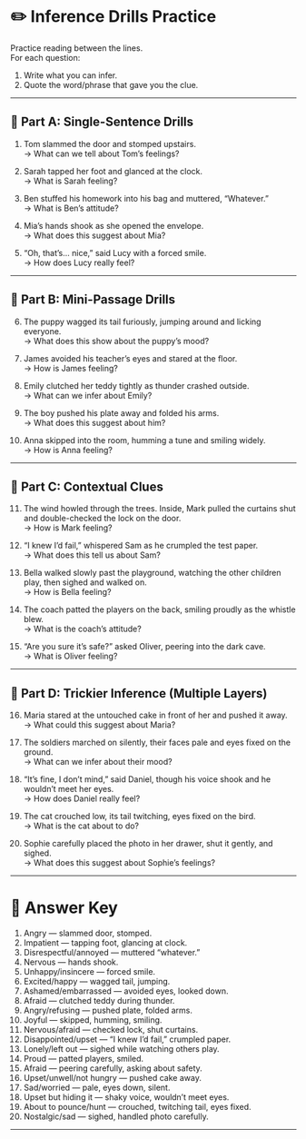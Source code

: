 # ✏️ Inference Drills Practice

Practice reading between the lines.  
For each question:  
1. Write what you can infer.  
2. Quote the word/phrase that gave you the clue.  

---

## 🔹 Part A: Single-Sentence Drills

1. Tom slammed the door and stomped upstairs.  
   → What can we tell about Tom’s feelings?  

2. Sarah tapped her foot and glanced at the clock.  
   → What is Sarah feeling?  

3. Ben stuffed his homework into his bag and muttered, “Whatever.”  
   → What is Ben’s attitude?  

4. Mia’s hands shook as she opened the envelope.  
   → What does this suggest about Mia?  

5. “Oh, that’s… nice,” said Lucy with a forced smile.  
   → How does Lucy really feel?  

---

## 🔹 Part B: Mini-Passage Drills

6. The puppy wagged its tail furiously, jumping around and licking everyone.  
   → What does this show about the puppy’s mood?  

7. James avoided his teacher’s eyes and stared at the floor.  
   → How is James feeling?  

8. Emily clutched her teddy tightly as thunder crashed outside.  
   → What can we infer about Emily?  

9. The boy pushed his plate away and folded his arms.  
   → What does this suggest about him?  

10. Anna skipped into the room, humming a tune and smiling widely.  
    → How is Anna feeling?  

---

## 🔹 Part C: Contextual Clues

11. The wind howled through the trees. Inside, Mark pulled the curtains shut and double-checked the lock on the door.  
    → How is Mark feeling?  

12. “I knew I’d fail,” whispered Sam as he crumpled the test paper.  
    → What does this tell us about Sam?  

13. Bella walked slowly past the playground, watching the other children play, then sighed and walked on.  
    → How is Bella feeling?  

14. The coach patted the players on the back, smiling proudly as the whistle blew.  
    → What is the coach’s attitude?  

15. “Are you sure it’s safe?” asked Oliver, peering into the dark cave.  
    → What is Oliver feeling?  

---

## 🔹 Part D: Trickier Inference (Multiple Layers)

16. Maria stared at the untouched cake in front of her and pushed it away.  
    → What could this suggest about Maria?  

17. The soldiers marched on silently, their faces pale and eyes fixed on the ground.  
    → What can we infer about their mood?  

18. “It’s fine, I don’t mind,” said Daniel, though his voice shook and he wouldn’t meet her eyes.  
    → How does Daniel really feel?  

19. The cat crouched low, its tail twitching, eyes fixed on the bird.  
    → What is the cat about to do?  

20. Sophie carefully placed the photo in her drawer, shut it gently, and sighed.  
    → What does this suggest about Sophie’s feelings?  

---

# 📝 Answer Key

1. Angry — slammed door, stomped.  
2. Impatient — tapping foot, glancing at clock.  
3. Disrespectful/annoyed — muttered “whatever.”  
4. Nervous — hands shook.  
5. Unhappy/insincere — forced smile.  
6. Excited/happy — wagged tail, jumping.  
7. Ashamed/embarrassed — avoided eyes, looked down.  
8. Afraid — clutched teddy during thunder.  
9. Angry/refusing — pushed plate, folded arms.  
10. Joyful — skipped, humming, smiling.  
11. Nervous/afraid — checked lock, shut curtains.  
12. Disappointed/upset — “I knew I’d fail,” crumpled paper.  
13. Lonely/left out — sighed while watching others play.  
14. Proud — patted players, smiled.  
15. Afraid — peering carefully, asking about safety.  
16. Upset/unwell/not hungry — pushed cake away.  
17. Sad/worried — pale, eyes down, silent.  
18. Upset but hiding it — shaky voice, wouldn’t meet eyes.  
19. About to pounce/hunt — crouched, twitching tail, eyes fixed.  
20. Nostalgic/sad — sighed, handled photo carefully.  

---
